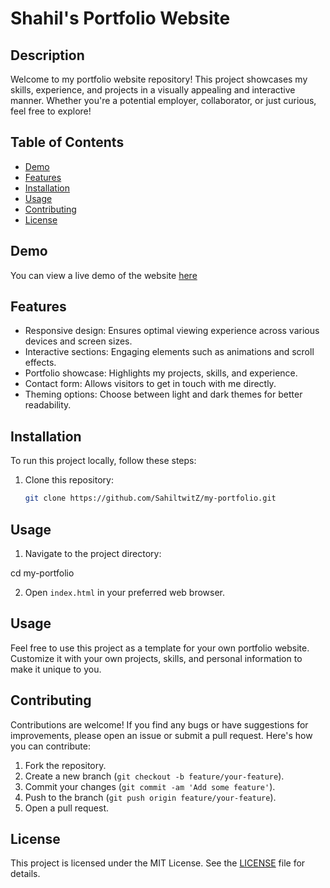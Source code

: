 # Shahil's Portfolio Website

## Description

Welcome to my portfolio website repository! This project showcases my skills, experience, and projects in a visually appealing and interactive manner. Whether you're a potential employer, collaborator, or just curious, feel free to explore!

## Table of Contents

- [Demo](#demo)
- [Features](#features)
- [Installation](#installation)
- [Usage](#usage)
- [Contributing](#contributing)
- [License](#license)

## Demo

You can view a live demo of the website [here](https://shahil-portfolio-page.netlify.app/)

## Features

- Responsive design: Ensures optimal viewing experience across various devices and screen sizes.
- Interactive sections: Engaging elements such as animations and scroll effects.
- Portfolio showcase: Highlights my projects, skills, and experience.
- Contact form: Allows visitors to get in touch with me directly.
- Theming options: Choose between light and dark themes for better readability.

## Installation

To run this project locally, follow these steps:

1. Clone this repository:

   ```bash
   git clone https://github.com/SahiltwitZ/my-portfolio.git

## Usage

1. Navigate to the project directory:

cd my-portfolio


2. Open `index.html` in your preferred web browser.

## Usage

Feel free to use this project as a template for your own portfolio website. Customize it with your own projects, skills, and personal information to make it unique to you.

## Contributing

Contributions are welcome! If you find any bugs or have suggestions for improvements, please open an issue or submit a pull request. Here's how you can contribute:

1. Fork the repository.
2. Create a new branch (`git checkout -b feature/your-feature`).
3. Commit your changes (`git commit -am 'Add some feature'`).
4. Push to the branch (`git push origin feature/your-feature`).
5. Open a pull request.

## License

This project is licensed under the MIT License. See the [LICENSE](LICENSE) file for details.
